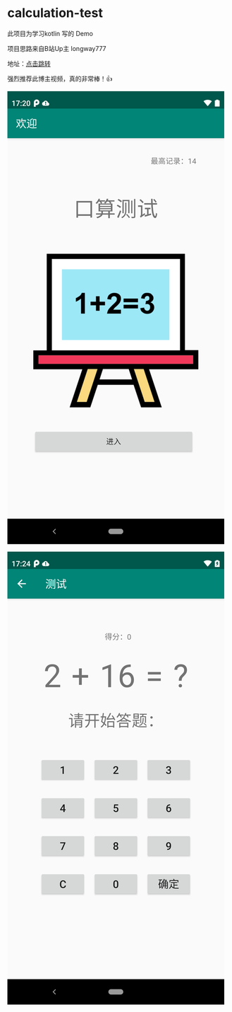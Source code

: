 # calculation-test
此项目为学习kotlin 写的 Demo

项目思路来自B站Up主 longway777

地址：[点击跳转](https://www.bilibili.com/video/av60445113?t=4988)

强烈推荐此博主视频，真的非常棒！👍



![](device-2019-08-01-172050.png)





![](device-2019-08-01-172432.png)